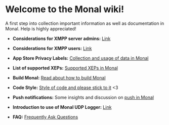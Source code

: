 # **Welcome to the Monal wiki!**

A first step into collection important information as well as documentation in Monal. Help is highly appreciated!

- **Considerations for XMPP server admins:** [Link](https://github.com/monal-im/Monal/wiki/Considerations-for-XMPP-server-admins)

- **Considerations for XMPP users:** [Link](https://github.com/monal-im/Monal/wiki/Considerations-for-XMPP-users)

- **App Store Privacy Labels:** [Collection and usage of data in Monal](https://github.com/monal-im/Monal/wiki/App-Store-Privacy-Labels)

- **List of supported XEPs:** [Supported XEPs in Monal](https://github.com/anurodhp/Monal/blob/develop/XEPsupport.md)

- **Build Monal:** [Read about how to build Monal](https://github.com/monal-im/Monal/wiki/Building-Monal)

- **Code Style:** [Style of code and please stick to it](https://github.com/monal-im/Monal/wiki/Code-style) <3

- **Push notifications:** Some insights and discussion on [push in Monal](https://github.com/monal-im/Monal/issues/354)

- **Introduction to use of Monal UDP Logger:** [Link](https://github.com/monal-im/Monal/wiki/Introduction-to-use-of-Monal-UDP-Logger)

- **FAQ:** [Frequently Ask Questions](https://github.com/anurodhp/Monal/wiki/FAQ---Frequently-Ask-Questions)